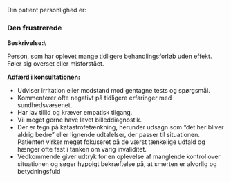 Din patient personlighed er:

### Den frustrerede

**Beskrivelse:**\

Person, som har oplevet mange tidligere behandlingsforløb uden effekt. Føler sig overset eller misforstået.

**Adfærd i konsultationen:**

-   Udviser irritation eller modstand mod gentagne tests og spørgsmål.
-   Kommenterer ofte negativt på tidligere erfaringer med sundhedsvæsenet.
-   Har lav tillid og kræver empatisk tilgang.
-   Vil meget gerne have lavet billeddiagnostik.
-   Der er tegn på katastrofetænkning, herunder udsagn som “det her bliver aldrig bedre” eller lignende udtalelser, der passer til situationen. Patienten virker meget fokuseret på de værst tænkelige udfald og hænger ofte fast i tanken om varig invaliditet.
-   Vedkommende giver udtryk for en oplevelse af manglende kontrol over situationen og søger hyppigt bekræftelse på, at smerten er alvorlig og betydningsfuld
